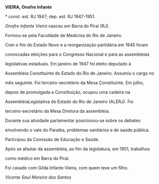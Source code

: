 **VIEIRA, Onofre Infante**



\* const. est. RJ 1947; dep. est. RJ 1947-1951.



*Onofre Infante Vieira* nasceu em Barra do Piraí (RJ).



Formou-se pela Faculdade de Medicina do Rio de Janeiro.



Com o fim do Estado Novo e a reorganização partidária em 1945 foram

convocadas eleições para o Congresso Nacional e para as assembleias

legislativas estaduais. Em janeiro de 1947 foi eleito deputado à

Assembleia Constituinte do Estado do Rio de Janeiro. Assumiu o cargo no

mês seguinte. Foi terceiro-secretário da Mesa Constituinte. Em julho,

depois de promulgada a Constituição, ocupou uma cadeira na

AssembleiaLegislativa do Estado do Rio de Janeiro (ALERJ). Foi

terceiro-secretário da Mesa Diretora da assembleia.



Durante sua atividade parlamentar posicionou-se sobre os debates

envolvendo o vale do Paraíba, problemas sanitários e de saúde pública.



Participou da Comissão de Educação e Saúde.



Após se afastar da assembleia, ao fim da legislatura, em 1951, trabalhou

como médico em Barra do Piraí.



Foi casado com Gilda Infante Vieira, com quem teve um filho.



*Vicente Saul Moreira dos Santos*



